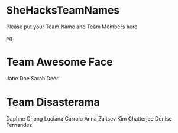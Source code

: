 SheHacksTeamNames
=================

Please put your Team Name and Team Members here

eg.

# Team Awesome Face
Jane Doe
Sarah Deer

# Team Disasterama
Daphne Chong
Luciana Carrolo
Anna Zaitsev
Kim Chatterjee
Denise Fernandez 
